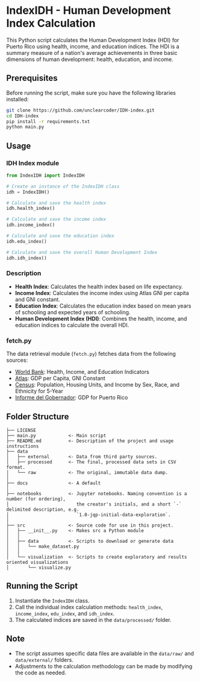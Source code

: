 # IndexIDH - Human Development Index Calculation

This Python script calculates the Human Development Index (HDI) for Puerto Rico using health, income, and education indices. The HDI is a summary measure of a nation's average achievements in three basic dimensions of human development: health, education, and income.

## Prerequisites

Before running the script, make sure you have the following libraries installed:

```bash
git clone https://github.com/unclearcoder/IDH-index.git
cd IDH-index
pip install -r requirements.txt
python main.py
```

## Usage

### IDH Index module
```python
from IndexIDH import IndexIDH

# Create an instance of the IndexIDH class
idh = IndexIDH()

# Calculate and save the health index
idh.health_index()

# Calculate and save the income index
idh.income_index()

# Calculate and save the education index
idh.edu_index()

# Calculate and save the overall Human Development Index
idh.idh_index()
```

### Description

- **Health Index**: Calculates the health index based on life expectancy.
- **Income Index**: Calculates the income index using Atlas GNI per capita and GNI constant.
- **Education Index**: Calculates the education index based on mean years of schooling and expected years of schooling.
- **Human Development Index (HDI)**: Combines the health, income, and education indices to calculate the overall HDI.

### fetch.py

The data retrieval module (`fetch.py`) fetches data from the following sources:

- [World Bank](https://data.worldbank.org/): Health, Income, and Education Indicators
- [Atlas](https://www.atlas-gdp.org/): GDP per Capita, GNI Constant
- [Census](https://www2.census.gov/programs-surveys/acs/data/pums/): Population, Housing Units, and Income by Sex, Race, and Ethnicity for 5-Year
- [Informe del Gobernador](https://jp.pr.gov/informe-economico-al-gobernador/): GDP for Puerto Rico

## Folder Structure

```
├── LICENSE
├── main.py            <- Main script
├── README.md          <- Description of the project and usage instructions
├── data
│   ├── external       <- Data from third party sources.
│   ├── processed      <- The final, processed data sets in CSV format.
│   └── raw            <- The original, immutable data dump.
│
├── docs               <- A default 
│
├── notebooks          <- Jupyter notebooks. Naming convention is a number (for ordering),
│                         the creator's initials, and a short `-` delimited description, e.g.
│                         `1.0-jqp-initial-data-exploration`.
│
├── src                <- Source code for use in this project.
│   ├── __init__.py    <- Makes src a Python module
│   │
│   ├── data           <- Scripts to download or generate data
│   │   └── make_dataset.py
│   │
│   └── visualization  <- Scripts to create exploratory and results oriented visualizations
│       └── visualize.py
```

## Running the Script

1. Instantiate the `IndexIDH` class.
2. Call the individual index calculation methods: `health_index`, `income_index`, `edu_index`, and `idh_index`.
3. The calculated indices are saved in the `data/processed/` folder.

## Note

- The script assumes specific data files are available in the `data/raw/` and `data/external/` folders.
- Adjustments to the calculation methodology can be made by modifying the code as needed.
